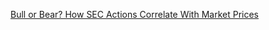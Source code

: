 [Bull or Bear? How SEC Actions Correlate With Market Prices](https://cointelegraph.com/news/bull-or-bear-how-sec-actions-correlate-with-market-prices)